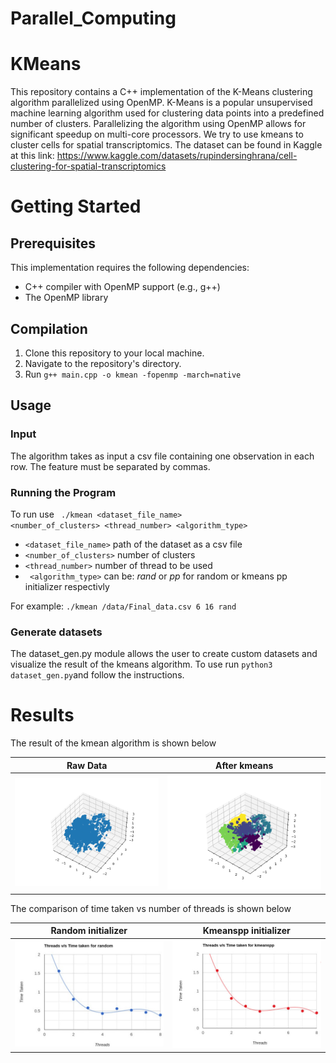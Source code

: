# Parallel_Computing

# KMeans

This repository contains a C++ implementation of the K-Means clustering algorithm parallelized using OpenMP. K-Means is a popular unsupervised machine learning algorithm used for clustering data points into a predefined number of clusters. Parallelizing the algorithm using OpenMP allows for significant speedup on multi-core processors. We try to use kmeans to cluster cells for spatial transcriptomics. The dataset can be found in Kaggle at this link: https://www.kaggle.com/datasets/rupindersinghrana/cell-clustering-for-spatial-transcriptomics

# Getting Started

## Prerequisites
This implementation requires the following dependencies:

* C++ compiler with OpenMP support (e.g., g++)
* The OpenMP library

## Compilation
1. Clone this repository to your local machine.
2. Navigate to the repository's directory.
3. Run `g++ main.cpp -o kmean -fopenmp -march=native`


## Usage

### Input

The algorithm takes as input a csv file containing one observation in each row. The feature must be separated by commas.

### Running the Program

To run use <code> ./kmean <dataset_file_name> <number_of_clusters> <thread_number> <algorithm_type> </code>

- <code><dataset_file_name></code> path of the dataset as a csv file
- <code><number_of_clusters></code> number of clusters
- <code><thread_number></code> number of thread to be used
- <code> <algorithm_type></code>  can be: _rand_ or _pp_ for random or kmeans pp initializer respectivly

For example:
`./kmean /data/Final_data.csv 6 16 rand`

### Generate datasets

The dataset_gen.py module allows the user to create custom datasets and visualize the result of the kmeans algorithm. To use run `python3 dataset_gen.py`and follow the instructions.

# Results
The result of the kmean algorithm is shown below

Raw Data                   |  After kmeans
:-------------------------:|:-------------------------:
![](images/ip_data.png)   |  ![](images/kmeans_op.png)

The comparison of time taken vs number of threads is shown below

Random initializer                  |  Kmeanspp initializer
:-------------------------:|:-------------------------:
![](images/rand.png)   |  ![](images/kmeanspp.png)

